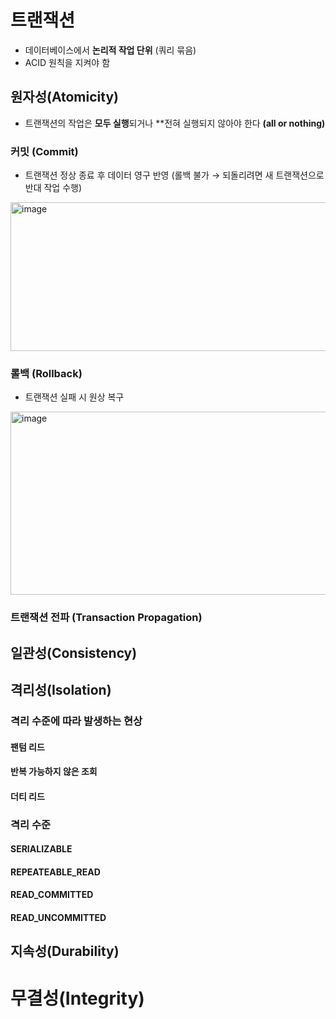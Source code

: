 # 트랜잭션
- 데이터베이스에서 **논리적 작업 단위** (쿼리 묶음)
- ACID 원칙을 지켜야 함
## 원자성(Atomicity)
- 트랜잭션의 작업은 **모두 실행**되거나 **전혀 실행되지 않아야 한다 **(all or nothing)**
### 커밋 (Commit)
- 트랜잭션 정상 종료 후 데이터 영구 반영 (롤백 불가 → 되돌리려면 새 트랜잭션으로 반대 작업 수행)
<img width="516" height="238" alt="image" src="https://github.com/user-attachments/assets/6b9ba054-fa3e-48ab-9c94-e90682a9c429" />

### 롤백 (Rollback) 
- 트랜잭션 실패 시 원상 복구 
<img width="510" height="293" alt="image" src="https://github.com/user-attachments/assets/2241b916-6408-443a-8cb6-ae7f59444690" />

### 트랜잭션 전파 (Transaction Propagation)
## 일관성(Consistency)
## 격리성(Isolation)
### 격리 수준에 따라 발생하는 현상
#### 팬텀 리드
#### 반복 가능하지 않은 조회
#### 더티 리드
### 격리 수준
#### SERIALIZABLE
#### REPEATEABLE_READ
#### READ_COMMITTED
#### READ_UNCOMMITTED
## 지속성(Durability)
# 무결성(Integrity)
